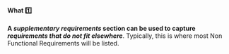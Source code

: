 <div id="title">

#### What :one:

</div>

<div id="body">

**A _supplementary requirements_ section can be used to capture _requirements that do not fit elsewhere_**. Typically, this is where most <trigger trigger="click" for="modal:supplementary-nfr">Non Functional Requirements</trigger> will be listed.

<modal large title="" id="modal:supplementary-nfr">
  <include src="../../../requirements/nonFunctionalRequirements/embed-inOtherContext.md" boilerplate/>
</modal>

</div>

<div id="extras">
</div>